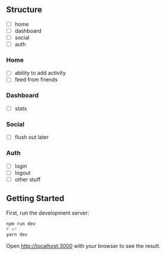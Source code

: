 ## Structure

- [ ] home
- [ ] dashboard
- [ ] social
- [ ] auth

### Home

- [ ] ability to add activity
- [ ] feed from friends

### Dashboard

- [ ] stats

### Social

- [ ] flush out later

### Auth

- [ ] login
- [ ] logout
- [ ] other stuff

## Getting Started

First, run the development server:

```bash
npm run dev
# or
yarn dev
```

Open [http://localhost:3000](http://localhost:3000) with your browser to see the result.

